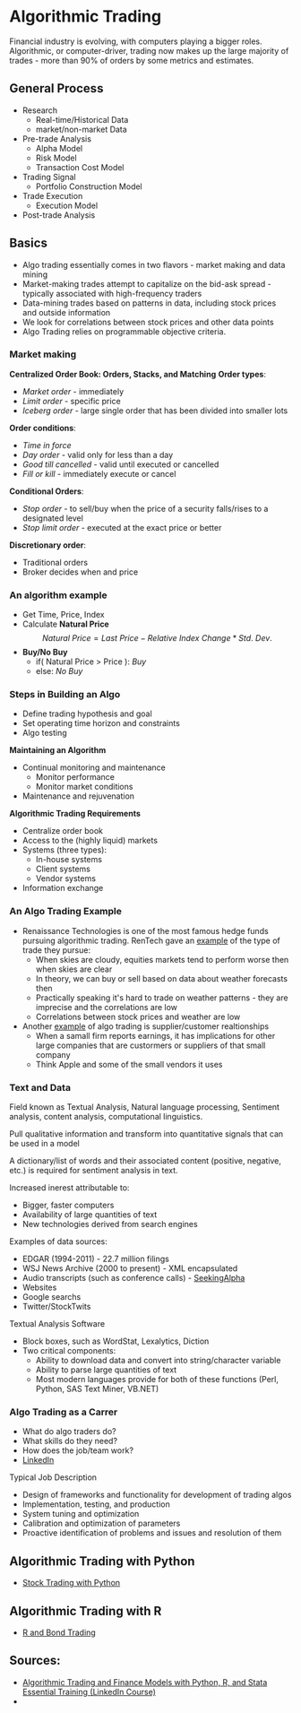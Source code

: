 # Algorithmic Trading
Financial industry is evolving, with computers playing a bigger roles. Algorithmic, or computer-driver, trading now makes up the large majority of trades - more than 90% of orders by some metrics and estimates.

## General Process
- Research
  - Real-time/Historical Data
  - market/non-market Data
- Pre-trade Analysis
  - Alpha Model
  - Risk Model
  - Transaction Cost Model
- Trading Signal
  - Portfolio Construction Model
- Trade Execution
  - Execution Model
- Post-trade Analysis

## Basics
- Algo trading essentially comes in two flavors - market making and data mining
- Market-making trades attempt to capitalize on the bid-ask spread - typically associated with high-frequency traders
- Data-mining trades based on patterns in data, including stock prices and outside information
- We look for correlations between stock prices and other data points
- Algo Trading relies on programmable objective criteria.

### Market making
**Centralized Order Book: Orders, Stacks, and Matching**
**Order types**:
  - _Market order_ - immediately
  - _Limit order_ - specific price
  - _Iceberg order_ - large single order that has been divided into smaller lots

**Order conditions**:
  - _Time in force_
  - _Day order_ - valid only for less than a day
  - _Good till cancelled_ - valid until executed or cancelled
  - _Fill or kill_ - immediately execute or cancel

**Conditional Orders**:
  - _Stop order_ - to sell/buy when the price of a security falls/rises to a designated level
  - _Stop limit order_ - executed at the exact price or better

**Discretionary order**:
  - Traditional orders
  - Broker decides when and price

### An algorithm example
- Get Time, Price, Index
- Calculate **Natural Price**
$$ Natural\ Price = Last\ Price - Relative\ Index\ Change * Std.\ Dev.$$
- **Buy/No Buy**
  - if( Natural Price > Price ): _Buy_
  - else: _No Buy_

### Steps in Building an Algo
- Define trading hypothesis and goal
- Set operating time horizon and constraints
- Algo testing

**Maintaining an Algorithm**
- Continual monitoring and maintenance
  - Monitor performance
  - Monitor market conditions
- Maintenance and rejuvenation

**Algorithmic Trading Requirements**
- Centralize order book
- Access to the (highly liquid) markets
- Systems (three types):
  - In-house systems
  - Client systems
  - Vendor systems
- Information exchange

### An Algo Trading Example
- Renaissance Technologies is one of the most famous hedge funds pursuing algorithmic trading. RenTech gave an [example](www.bloomberg.com/news/articles/2016-11-21/how-renaissance-s-medallion-fund-became-finance-s-blackest-box) of the type of trade they pursue:
  - When skies are cloudy, equities markets tend to perform worse then when skies are clear
  - In theory, we can buy or sell based on data about weather forecasts then
  - Practically speaking it's hard to trade on weather patterns - they are imprecise and the correlations are low
  - Correlations between stock prices and weather are low
- Another [example](www.econ.yale.edy/~shiller/behfin/2006-04/cohen-frazzini.pdf) of algo trading is supplier/customer realtionships
  - When a samall firm reports earnings, it has implications for other large companies that are custormers or suppliers of that small company
  - Think Apple and some of the small vendors it uses

### Text and Data
Field known as Textual Analysis, Natural language processing, Sentiment analysis, content analysis, computational linguistics.

Pull qualitative information and transform into quantitative signals that can be used in a model

A dictionary/list of words and their associated content (positive, negative, etc.) is required for sentiment analysis in text.

Increased inerest attributable to:
  - Bigger, faster computers
  - Availability of large quantities of text
  - New technologies derived from search engines

Examples of data sources:
- EDGAR (1994-2011) - 22.7 million filings
- WSJ News Archive (2000 to present) - XML encapsulated
- Audio transcripts (such as conference calls) - [SeekingAlpha](Seekingalpha.com)
- Websites
- Google searchs
- Twitter/StockTwits

Textual Analysis Software
- Block boxes, such as WordStat, Lexalytics, Diction
- Two critical components:
  - Ability to download data and convert into string/character variable
  - Ability to parse large quantities of text
  - Most modern languages provide for both of these functions (Perl, Python, SAS Text Miner, VB.NET)

### Algo Trading as a Carrer
- What do algo traders do?
- What skills do they need?
- How does the job/team work?
- [LinkedIn](https://www.linkedin.com/jobs/search/?keywords=algorithmic%20trading&location=Worldwide)

Typical Job Description
- Design of frameworks and functionality for development of trading algos
- Implementation, testing, and production
- System tuning and optimization
- Calibration and optimization of parameters
- Proactive identification of problems and issues and resolution of them

## Algorithmic Trading with Python
- [Stock Trading with Python](https://github.com/FernandoMarcon/learning_notes/blob/main/finance/stock_trading_with_python.py)

## Algorithmic Trading with R
- [R and Bond Trading](https://github.com/FernandoMarcon/learning_notes/blob/main/finance/r_and_bond_trading.R)

## Sources:
- [Algorithmic Trading and Finance Models with Python, R, and Stata Essential Training (LinkedIn Course)](https://www.linkedin.com/learning/algorithmic-trading-and-finance-models-with-python-r-and-stata-essential-training/)
-
